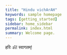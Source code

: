 ```yaml
---
title: "Hindu vichArAH"
keywords: sample homepage
tags: [getting_started]
sidebar: home_sidebar
permalink: index.html
summary: Welcome page.
---
```


हरिः ॐ! स्वागतम्!
